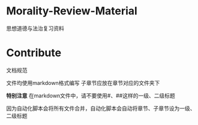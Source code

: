 # Morality-Review-Material
思想道德与法治复习资料

# Contribute
文档规范

文件均使用markdown格式编写
子章节应放在章节对应的文件夹下

**特别注意**
在markdown文件中，请不要使用#、##这样的一级、二级标题

因为自动化脚本会将所有文件合并，自动化脚本会自动将章节、子章节设为一级、二级标题